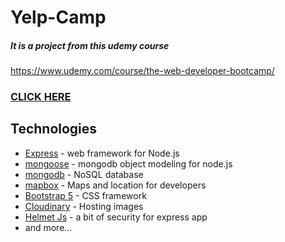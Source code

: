 # Yelp-Camp
##### _It is a project from this udemy course_
https://www.udemy.com/course/the-web-developer-bootcamp/
### [CLICK HERE](https://warm-garden-68971.herokuapp.com/)

## Technologies
- [Express](https://expressjs.com/) - web framework for Node.js
- [mongoose](https://mongoosejs.com/) - mongodb object modeling for node.js
- [mongodb](https://www.mongodb.com/) - NoSQL database
- [mapbox](https://www.mapbox.com/) - Maps and location for developers
- [Bootstrap 5](https://getbootstrap.com/) - CSS framework
- [Cloudinary](https://cloudinary.com/) - Hosting images
- [Helmet Js](https://helmetjs.github.io/) - a bit of security for express app
- and more...


